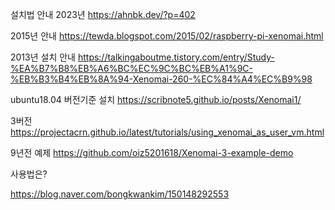 
설치법 안내 2023년
https://ahnbk.dev/?p=402

2015년 안내
https://tewda.blogspot.com/2015/02/raspberry-pi-xenomai.html

2013년 설치 안내
https://talkingaboutme.tistory.com/entry/Study-%EA%B7%B8%EB%A6%BC%EC%9C%BC%EB%A1%9C-%EB%B3%B4%EB%8A%94-Xenomai-260-%EC%84%A4%EC%B9%98

ubuntu18.04 버전기준 설치
https://scribnote5.github.io/posts/Xenomai1/


3버전
https://projectacrn.github.io/latest/tutorials/using_xenomai_as_user_vm.html




9년전 예제
https://github.com/oiz5201618/Xenomai-3-example-demo





사용법은?




https://blog.naver.com/bongkwankim/150148292553
